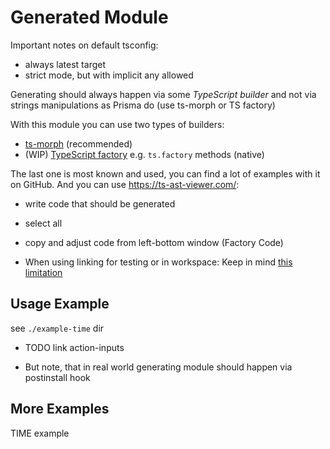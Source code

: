 # Generated Module

Important notes on default tsconfig:

- always latest target
- strict mode, but with implicit any allowed


<!-- TODO: link -->
Generating should always happen via some *TypeScript builder* and not via strings manipulations as Prisma do (use ts-morph or TS factory)

With this module you can use two types of builders:

- [ts-morph](https://github.com/dsherret/ts-morph/blob/latest/packages/ts-morph) (recommended)
- (WIP) [TypeScript factory](https://github.com/microsoft/TypeScript/wiki/Using-the-Compiler-API) e.g. `ts.factory` methods (native)

The last one is most known and used, you can find a lot of examples with it on GitHub.
And you can use https://ts-ast-viewer.com/:

- write code that should be generated
- select all
- copy and adjust code from left-bottom window (Factory Code)

- When using linking for testing or in workspace: Keep in mind [this limitation](https://github.com/zardoy/repro-typescript-linking)

## Usage Example

see `./example-time` dir

- TODO link action-inputs

- But note, that in real world generating module should happen via postinstall hook

## More Examples

TIME example
